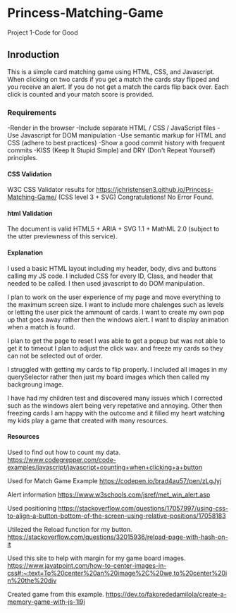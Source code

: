 # Princess-Matching-Game

Project 1-Code for Good

## Inroduction

This is a simple card matching game using HTML, CSS, and Javascript. When clicking on two cards if you get a match the cards stay flipped and you receive an alert. If you do not get a match the cards flip back over. Each click is counted and your match score is provided. 
 

### Requirements

-Render in the browser
-Include separate HTML / CSS / JavaScript files
-Use Javascript for DOM manipulation
-Use semantic markup for HTML and CSS (adhere to best practices)
-Show a good commit history with frequent commits
-KISS (Keep It Stupid Simple) and DRY (Don't Repeat    Yourself) principles.



#### CSS Validation
W3C CSS Validator results for https://jchristensen3.github.io/Princess-Matching-Game/ (CSS level 3 + SVG)
Congratulations! No Error Found.

#### html Validation 
The document is valid HTML5 + ARIA + SVG 1.1 + MathML 2.0 (subject to the utter previewness of this service).


#### Explanation

I used a basic HTML layout including my header, body, divs and buttons calling my JS code. I included CSS for every ID, Class, and header that needed to be called. I then used javascript to do DOM manipulation. 

I plan to work on the user experience of my page and move everything to the maximum screen size. I want to include more chalenges such as levels or letting the user pick the ammount of cards. I want to create my own pop up that goes away rather then the windows alert. I want to display animation when a match is found. 

I plan to get the page to reset 
I was able to get a popup but was not able to get it to timeout
I plan to adjust the click wav. and freeze my cards so they can not be selected out of order. 

I struggled with getting my cards to flip properly. 
I included all images in my querySelector rather then just my board images which then called my backgroung image. 

I have had my children test and discovered many issues which I corrected such as the windows alert being very repetative and annoying. Other then freezing cards I am happy with the outcome and it filled my heart watching my kids play a game that created with many resources. 


#### Resources


Used to find out how to count my data. 
https://www.codegrepper.com/code-examples/javascript/javascript+counting+when+clicking+a+button

Used for Match Game Example
https://codepen.io/brad4au57/pen/zLgJyj

Alert information
https://www.w3schools.com/jsref/met_win_alert.asp

Used positioning
https://stackoverflow.com/questions/17057997/using-css-to-align-a-button-bottom-of-the-screen-using-relative-positions/17058183

Utilezed the Reload function for my button.
https://stackoverflow.com/questions/32015936/reload-page-with-hash-on-it

Used this site to help with margin for my game board images.
https://www.javatpoint.com/how-to-center-images-in-css#:~:text=To%20center%20an%20image%2C%20we,to%20center%20in%20the%20div

Created game from this example.
https://dev.to/fakorededamilola/create-a-memory-game-with-js-1l9j
